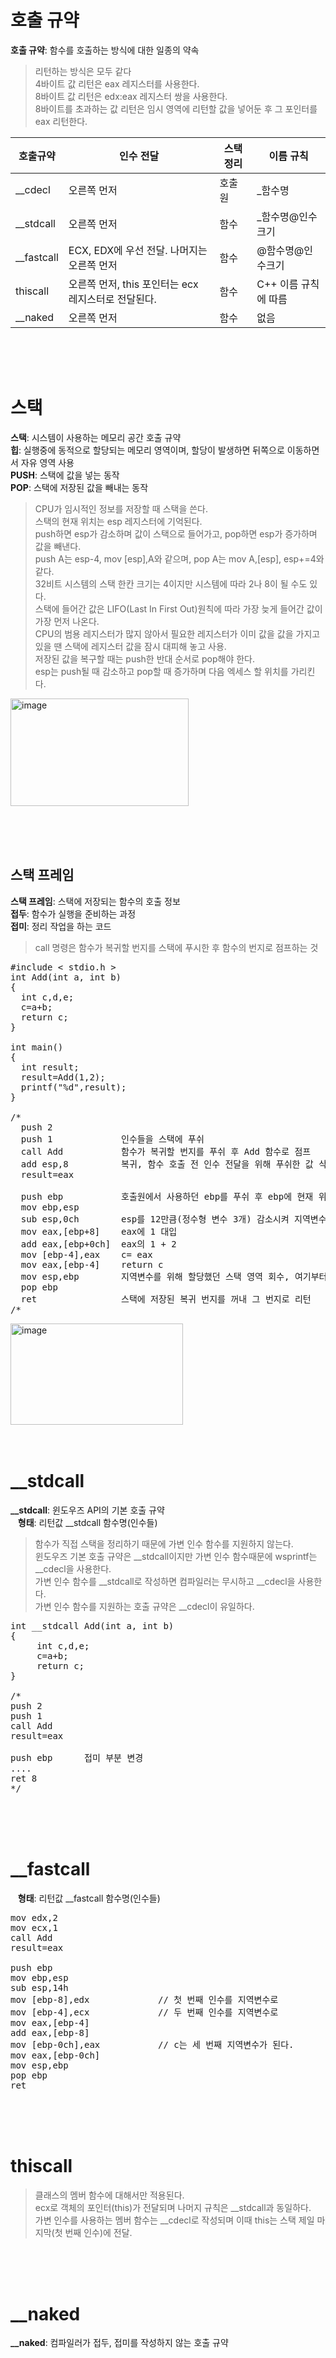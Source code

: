 # 호출 규약
**호출 규약**: 함수를 호출하는 방식에 대한 일종의 약속     
> 리턴하는 방식은 모두 같다  
> 4바이트 값 리턴은 eax 레지스터를 사용한다.   
> 8바이트 값 리턴은 edx:eax 레지스터 쌍을 사용한다.   
> 8바이트를 초과하는 값 리턴은 임시 영역에 리턴할 값을 넣어둔 후 그 포인터를 eax 리턴한다.

|호출규약|인수 전달|스택 정리|이름 규칙|
|----|----|----|----|
|__cdecl|오른쪽 먼저|호출원|_함수명|
|__stdcall|오른쪽 먼저|함수|_함수명@인수크기|
|__fastcall|	ECX, EDX에 우선 전달. 나머지는 오른쪽 먼저|함수|@함수명@인수크기|
|thiscall|오른쪽 먼저, this 포인터는 ecx 레지스터로 전달된다.|함수|C++ 이름 규칙에 따름|
|__naked|오른쪽 먼저|함수|없음|

<br><br><br>
# 스택
**스택**: 시스템이 사용하는 메모리 공간 호출 규약  
**힙**: 실행중에 동적으로 할당되는 메모리 영역이며, 할당이 발생하면 뒤쪽으로 이동하면서 자유 영역 사용   
**PUSH**: 스택에 값을 넣는 동작  
**POP**: 스택에 저장된 값을 빼내는 동작  
> CPU가 임시적인 정보를 저장할 때 스택을 쓴다.  
> 스택의 현재 위치는 esp 레지스터에 기억된다.  
> push하면 esp가 감소하며 값이 스택으로 들어가고, pop하면 esp가 증가하며 값을 빼낸다.   
> push A는 esp-4, mov [esp],A와 같으며, pop A는 mov A,[esp], esp+=4와 같다.  
> 32비트 시스템의 스택 한칸 크기는 4이지만 시스템에 따라 2나 8이 될 수도 있다.  
> 스택에 들어간 값은 LIFO(Last In First Out)원칙에 따라 가장 늦게 들어간 값이 가장 먼저 나온다.   
> CPU의 범용 레지스터가 많지 않아서 필요한 레지스터가 이미 값을 값을 가지고 있을 땐 스택에 레지스터 값을 잠시 대피해 놓고 사용.  
> 저장된 값을 복구할 때는 push한 반대 순서로 pop해야 한다.  
> esp는 push될 때 감소하고 pop할 때 증가하며 다음 엑세스 할 위치를 가리킨다.

<img width="285" height="172" alt="image" src="https://github.com/user-attachments/assets/1b2f1c06-baed-4a98-8630-42ca635d0170">

<br><br><br>
## 스택 프레임
**스택 프레임**: 스택에 저장되는 함수의 호출 정보  
**접두**: 함수가 실행을 준비하는 과정  
**접미**: 정리 작업을 하는 코드  
> call 명령은 함수가 복귀할 번지를 스택에 푸시한 후 함수의 번지로 점프하는 것

<pre>#include < stdio.h >
int Add(int a, int b)
{
  int c,d,e;
  c=a+b;
  return c;
}

int main()
{
  int result;
  result=Add(1,2);
  printf("%d",result);
}

/*
  push 2
  push 1             인수들을 스택에 푸쉬
  call Add           함수가 복귀할 번지를 푸쉬 후 Add 함수로 점프
  add esp,8          복귀, 함수 호출 전 인수 전달을 위해 푸쉬한 값 삭제 
  result=eax

  push ebp           호출원에서 사용하던 ebp를 푸쉬 후 ebp에 현재 위 대입, ebp를 기준 번지로 사용
  mov ebp,esp
  sub esp,0ch        esp를 12만큼(정수형 변수 3개) 감소시켜 지역변수의 공간 확보, 여기까지가 접두
  mov eax,[ebp+8]    eax에 1 대입
  add eax,[ebp+0ch]  eax의 1 + 2
  mov [ebp-4],eax    c= eax
  mov eax,[ebp-4]    return c
  mov esp,ebp        지역변수를 위해 할당했던 스택 영역 회수, 여기부터 접미 
  pop ebp
  ret                스택에 저장된 복귀 번지를 꺼내 그 번지로 리턴 
/*
</pre>

<img width="276" height="162" alt="image" src="https://github.com/user-attachments/assets/2ff75a3e-716c-4d04-9be7-07e6d0856c8e" />
<br><br><br>

# __stdcall
**__stdcall**: 윈도우즈 API의 기본 호출 규약  
&nbsp;&nbsp;&nbsp;**형태**: 리턴값 __stdcall 함수명(인수들)  
> 함수가 직접 스택을 정리하기 때문에 가변 인수 함수를 지원하지 않는다.  
> 윈도우즈 기본 호출 규약은 __stdcall이지만 가변 인수 함수때문에 wsprintf는 __cdecl을 사용한다.    
> 가변 인수 함수를 __stdcall로 작성하면 컴파일러는 무시하고 __cdecl을 사용한다.  
> 가변 인수 함수를 지원하는 호출 규약은 __cdecl이 유일하다.

<pre>int __stdcall Add(int a, int b)
{
     int c,d,e;
     c=a+b;
     return c;
}

/*
push 2
push 1
call Add
result=eax

push ebp      접미 부분 변경
....
ret 8
*/</pre><br><br><br>

# __fastcall
&nbsp;&nbsp;&nbsp;**형태**: 리턴값 __fastcall 함수명(인수들)  

<pre>mov edx,2
mov ecx,1
call Add
result=eax

push ebp
mov ebp,esp
sub esp,14h
mov [ebp-8],edx             // 첫 번째 인수를 지역변수로
mov [ebp-4],ecx             // 두 번째 인수를 지역변수로
mov eax,[ebp-4]
add eax,[ebp-8]
mov [ebp-0ch],eax           // c는 세 번째 지역변수가 된다.
mov eax,[ebp-0ch]
mov esp,ebp
pop ebp
ret</pre><br><br><br>

# thiscall
> 클래스의 멤버 함수에 대해서만 적용된다.  
> ecx로 객체의 포인터(this)가 전달되며 나머지 규칙은 __stdcall과 동일하다.  
> 가변 인수를 사용하는 멤버 함수는 __cdecl로 작성되며 이때 this는 스택 제일 마지막(첫 번째 인수)에 전달.

<br><br><br>

# __naked
**__naked**: 컴파일러가 접두, 접미를 작성하지 않는 호출 규약
